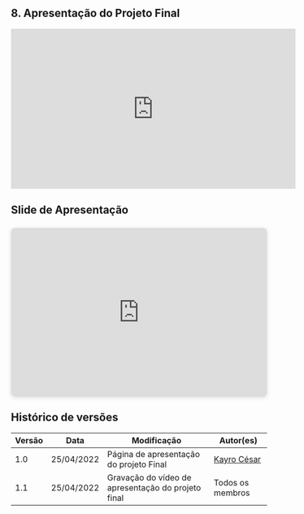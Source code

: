 ## 8. Apresentação do Projeto Final

<div align="center">
 <iframe width="560" height="315" src="https://www.youtube.com/embed/ndv4szE6jFc" title="YouTube video player" frameborder="0" allow="accelerometer; autoplay; clipboard-write; encrypted-media; gyroscope; picture-in-picture" allowfullscreen></iframe>
</div>


## Slide de Apresentação

<div style="position: relative; width: 100%; height: 0; padding-top: 56.2500%;
 padding-bottom: 48px; box-shadow: 0 2px 8px 0 rgba(63,69,81,0.16); margin-top: 1.6em; margin-bottom: 0.9em; overflow: hidden;
 border-radius: 8px; will-change: transform;">
  <iframe loading="lazy" style="position: absolute; width: 100%; height: 100%; top: 0; left: 0; border: none; padding: 0;margin: 0;"
    src="https:&#x2F;&#x2F;www.canva.com&#x2F;design&#x2F;DAE-2IyNczU&#x2F;view?embed" allowfullscreen="allowfullscreen" allow="fullscreen">
  </iframe>
</div>
<a href="https:&#x2F;&#x2F;www.canva.com&#x2F;design&#x2F;DAE-2IyNczU&#x2F;view?utm_content=DAE-2IyNczU&amp;utm_campaign=designshare&amp;utm_medium=embeds&amp;utm_source=link" target="_blank" rel="noopener"></a> 



## Histórico de versões
| Versão | Data | Modificação | Autor(es) |
|--|--|--|--|
| 1.0 | 25/04/2022 | Página de apresentação do projeto Final|[Kayro César](https://github.com/kayrocesar) |
| 1.1 | 25/04/2022 | Gravação do vídeo de apresentação do projeto final| Todos os membros
